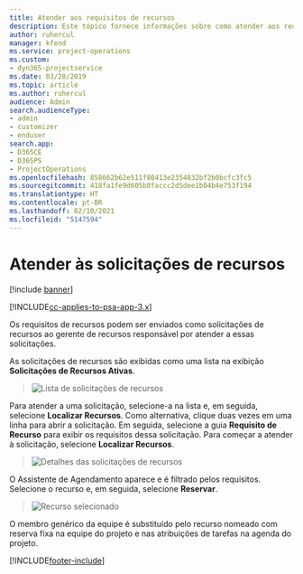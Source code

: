```yaml
---
title: Atender aos requisitos de recursos
description: Este tópico fornece informações sobre como atender aos requisitos de recursos.
author: ruhercul
manager: kfend
ms.service: project-operations
ms.custom:
- dyn365-projectservice
ms.date: 03/28/2019
ms.topic: article
ms.author: ruhercul
audience: Admin
search.audienceType:
- admin
- customizer
- enduser
search.app:
- D365CE
- D365PS
- ProjectOperations
ms.openlocfilehash: 858662b62e511f80413e2354832bf2b0bcfc3fc5
ms.sourcegitcommit: 418fa1fe9d605b8faccc2d5dee1b04b4e753f194
ms.translationtype: HT
ms.contentlocale: pt-BR
ms.lasthandoff: 02/10/2021
ms.locfileid: "5147594"
---
```

# <a name="fulfilling-resource-requests"></a>Atender às solicitações de recursos

[!include [banner](../includes/psa-now-project-operations.md)]

[!INCLUDE[cc-applies-to-psa-app-3.x](../includes/cc-applies-to-psa-app-3x.md)]

Os requisitos de recursos podem ser enviados como solicitações de recursos ao gerente de recursos responsável por atender a essas solicitações.

As solicitações de recursos são exibidas como uma lista na exibição **Solicitações de Recursos Ativas**.

> ![Lista de solicitações de recursos](media/Resource-Management-image59.png)

Para atender a uma solicitação, selecione-a na lista e, em seguida, selecione **Localizar Recursos**. Como alternativa, clique duas vezes em uma linha para abrir a solicitação. Em seguida, selecione a guia **Requisito de Recurso** para exibir os requisitos dessa solicitação. Para começar a atender à solicitação, selecione **Localizar Recursos**.

> ![Detalhes das solicitações de recursos](media/Resource-Management-image60.png)

O Assistente de Agendamento aparece e é filtrado pelos requisitos. Selecione o recurso e, em seguida, selecione **Reservar**.

> ![Recurso selecionado](media/Resource-Management-image61.png)

O membro genérico da equipe é substituído pelo recurso nomeado com reserva fixa na equipe do projeto e nas atribuições de tarefas na agenda do projeto.


[!INCLUDE[footer-include](../includes/footer-banner.md)]